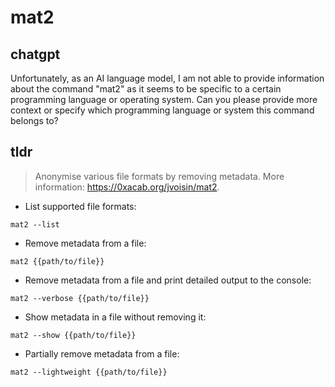 # mat2 
## chatgpt 
Unfortunately, as an AI language model, I am not able to provide information about the command "mat2" as it seems to be specific to a certain programming language or operating system. Can you please provide more context or specify which programming language or system this command belongs to? 

## tldr 
 
> Anonymise various file formats by removing metadata.
> More information: <https://0xacab.org/jvoisin/mat2>.

- List supported file formats:

`mat2 --list`

- Remove metadata from a file:

`mat2 {{path/to/file}}`

- Remove metadata from a file and print detailed output to the console:

`mat2 --verbose {{path/to/file}}`

- Show metadata in a file without removing it:

`mat2 --show {{path/to/file}}`

- Partially remove metadata from a file:

`mat2 --lightweight {{path/to/file}}`
